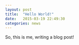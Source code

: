 ```yaml
---
layout: post
title:  "Hello World!"
date:   2015-03-19 22:49:30
categories: news
---
```


So, this is me, writing a blog post!
